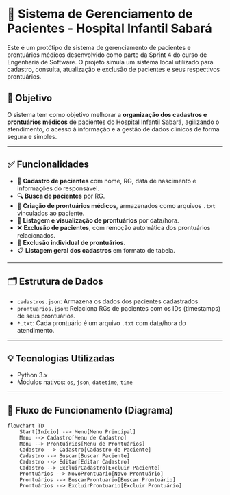 # 🏥 Sistema de Gerenciamento de Pacientes - Hospital Infantil Sabará

Este é um protótipo de sistema de gerenciamento de pacientes e prontuários médicos desenvolvido como parte da Sprint 4 do curso de Engenharia de Software. O projeto simula um sistema local utilizado para cadastro, consulta, atualização e exclusão de pacientes e seus respectivos prontuários.

## 📌 Objetivo

O sistema tem como objetivo melhorar a **organização dos cadastros e prontuários médicos** de pacientes do Hospital Infantil Sabará, agilizando o atendimento, o acesso à informação e a gestão de dados clínicos de forma segura e simples.

---

## ✅ Funcionalidades

- 📇 **Cadastro de pacientes** com nome, RG, data de nascimento e informações do responsável.
- 🔍 **Busca de pacientes** por RG.
- 📝 **Criação de prontuários médicos**, armazenados como arquivos `.txt` vinculados ao paciente.
- 📂 **Listagem e visualização de prontuários** por data/hora.
- ❌ **Exclusão de pacientes**, com remoção automática dos prontuários relacionados.
- 🧾 **Exclusão individual de prontuários**.
- 📋 **Listagem geral dos cadastros** em formato de tabela.

---

## 🗂 Estrutura de Dados

- `cadastros.json`: Armazena os dados dos pacientes cadastrados.
- `prontuarios.json`: Relaciona RGs de pacientes com os IDs (timestamps) de seus prontuários.
- `*.txt`: Cada prontuário é um arquivo `.txt` com data/hora do atendimento.

---

## 💡 Tecnologias Utilizadas

- Python 3.x
- Módulos nativos: `os`, `json`, `datetime`, `time`

---

## 🔄 Fluxo de Funcionamento (Diagrama)

```mermaid
flowchart TD
    Start[Início] --> Menu[Menu Principal]
    Menu --> Cadastro[Menu de Cadastro]
    Menu --> Prontuários[Menu de Prontuários]
    Cadastro --> Cadastro[Cadastro de Paciente]
    Cadastro --> Buscar[Buscar Paciente]
    Cadastro --> Editar[Editar Cadastro]
    Cadastro --> ExcluirCadastro[Excluir Paciente]
    Prontuários --> NovoProntuario[Novo Prontuário]
    Prontuários --> BuscarProntuario[Buscar Prontuário]
    Prontuários --> ExcluirProntuario[Excluir Prontuário]
```
